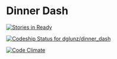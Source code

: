 # Dinner Dash

[![Stories in Ready](https://badge.waffle.io/dglunz/dinner_dash.png?label=ready&title=Ready)](http://waffle.io/dglunz/dinner_dash)

[ ![Codeship Status for dglunz/dinner_dash](https://codeship.com/projects/29d38850-50b1-0132-7beb-5a2e61fe1d89/status?branch=master)](https://codeship.com/projects/48121)

[![Code Climate](https://codeclimate.com/github/dglunz/dinner_dash/badges/gpa.svg)](https://codeclimate.com/github/dglunz/dinner_dash)
